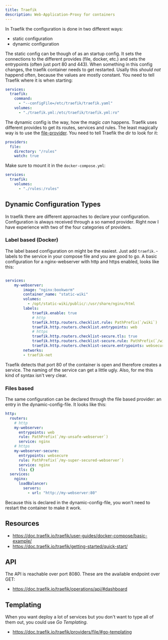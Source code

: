 ```yaml
---
title: Traefik
description: Web-Application-Proxy for containers
---
```

In Traefik the configuration is done in two different ways:

- static configuration
- dynamic configuration

The static config can be though of as an startup config. It sets the connections to the different provides (file, docker, etc.) and 
sets the entrypoints (often just port 80 and 443). When something in this config changes, the traefik container needs to get restarted.
Usally this _should not_ happend often, because the values are mostly constant.
You need to tell Traefik where it is when starting:
```yaml
services:
  traefik:
    command:
      - "--configFile=/etc/traefik/traefik.yaml"
    volumes:
      - "./traefik.yml:/etc/traefik/traefik.yml:ro"
```

The dynamic config is the way, how the magic _can_ happens. Traefik uses different provides to get its routes, services and rules.
The least magically way is to use the [file-provider](https://doc.traefik.io/traefik/providers/file/).
You need to tell Traefik the dir to look for it:
```yaml
providers:
  file:
    directory: "/rules"
    watch: true
```
Make sure to mount it in the `docker-compose.yml`:
```yaml
services:
  traefik:
    volumes:
      - "./rules:/rules"
```

## Dynamic Configuration Types
In traefik there are different approaches to declare your configuration.
Configuration is always received through a so named provider. Right now I have experience with two of the four categories of providers.

### Label based (Docker)
The label based configuration on might be the easiest. Just add `traefik.`-labels to the service in your compose file and you are good to go.
A basic configuration for a nginx-webserver with http and https enabled, looks like this:
```yaml

services:
    my-webserver:
        image: "nginx:bookworm"
        container_name: "static-wiki"
        volumes:
          - /opt/static-wiki/public/:/usr/share/nginx/html
        labels:
            traefik.enable: true
            # http
            traefik.http.routers.checklist.rule: PathPrefix(`/wiki`)
            traefik.http.routers.checklist.entrypoints: web
            # https
            traefik.http.routers.checklist-secure.tls: true
            traefik.http.routers.checklist-secure.rule: PathPrefix(`/wiki`)
            traefik.http.routers.checklist-secure.entrypoints: websecure
        networks:
        - traefik-net
```
Traefik detects that port 80 of the container is open and therefore creates a service. The naming of the service can get a little ugly.
Also, for me this kind of syntax isn't very clear.

### Files based
The same configuration can be declared through the file based provider: an entry in the dynamic-config-file. It looks like this:
```yaml
http:
  routers:
    # http
    my-webserver:
      entrypoints: web
      rule: PathPrefix(`/my-unsafe-webserver`)
      service: nginx
    # https
    my-webserver-secure:
      entrypoints: websecure
      rule: PathPrefix(`/my-super-secured-webserver`)
      service: nginx
      tls: {}
  services:
    nginx:
      loadBalancer:
        servers:
          - url: "http://my-webserver:80"
```
Because this is declared in the dynamic-config-file, you won't need to restart the container to make it work.


## Resources
- https://doc.traefik.io/traefik/user-guides/docker-compose/basic-example/
- https://doc.traefik.io/traefik/getting-started/quick-start/

## API

The API is reachable over port 8080. These are the available endpoint over GET:

- https://doc.traefik.io/traefik/operations/api/#dashboard

## Templating
When you want deploy a lot of services but you don't want to type all of them out,
you could use _Go Templating_.

- https://doc.traefik.io/traefik/providers/file/#go-templating
